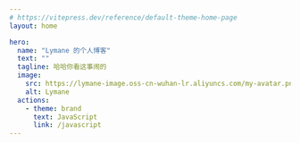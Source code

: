 ```yaml
---
# https://vitepress.dev/reference/default-theme-home-page
layout: home

hero:
  name: "Lymane 的个人博客"
  text: ""
  tagline: 哈哈你看这事闹的
  image:
    src: https://lymane-image.oss-cn-wuhan-lr.aliyuncs.com/my-avatar.png
    alt: Lymane
  actions:
    - theme: brand
      text: JavaScript
      link: /javascript
---
```

